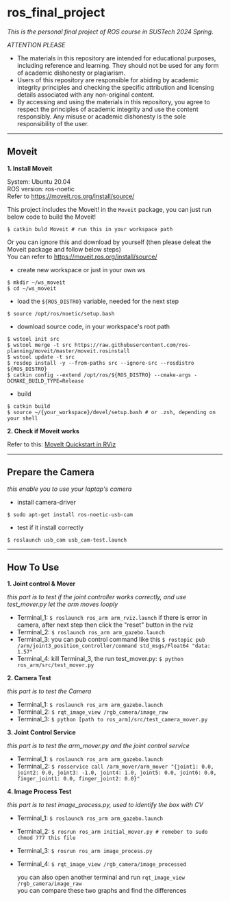 # ros_final_project  
*This is the personal final project of ROS course in SUSTech 2024 Spring.*

*ATTENTION PLEASE*
- The materials in this repository are intended for educational purposes, including reference and learning. They should not be used for any form of academic dishonesty or plagiarism.
- Users of this repository are responsible for abiding by academic integrity principles and checking the specific attribution and licensing details associated with any non-original content.
- By accessing and using the materials in this repository, you agree to respect the principles of academic integrity and use the content responsibly. Any misuse or academic dishonesty is the sole responsibility of the user.

---

## Moveit

**1. Install Moveit**

System: Ubuntu 20.04  
ROS version: ros-noetic  
Refer to https://moveit.ros.org/install/source/

This project includes the Moveit! in the `Moveit` package, you can just run below code to build the Moveit!
```
$ catkin buld Moveit # run this in your workspace path
```

Or you can ignore this and download by yourself (then please deleat the Moveit package and follow below steps)  
You can refer to https://moveit.ros.org/install/source/

- create new workspace or just in your own ws 
```
$ mkdir ~/ws_moveit
$ cd ~/ws_moveit
```
- load the `${ROS_DISTRO}` variable, needed for the next step
```
$ source /opt/ros/noetic/setup.bash 
```
- download source code, in your workspace's root path
```
$ wstool init src
$ wstool merge -t src https://raw.githubusercontent.com/ros-planning/moveit/master/moveit.rosinstall
$ wstool update -t src
$ rosdep install -y --from-paths src --ignore-src --rosdistro ${ROS_DISTRO}
$ catkin config --extend /opt/ros/${ROS_DISTRO} --cmake-args -DCMAKE_BUILD_TYPE=Release
```
- build
```
$ catkin build
$ source ~/{your_workspace}/devel/setup.bash # or .zsh, depending on your shell
```
**2. Check if Moveit works**  

Refer to this: [MoveIt Quickstart in RViz](https://ros-planning.github.io/moveit_tutorials/doc/quickstart_in_rviz/quickstart_in_rviz_tutorial.html)

---

## Prepare the Camera
*this enable you to use your laptap's camera*

- install camera-driver
```
$ sudo apt-get install ros-noetic-usb-cam
```
- test if it install correctly
```
$ roslaunch usb_cam usb_cam-test.launch
```

---

## How To Use

**1. Joint control & Mover**  

*this part is to test if the joint controller works correctly, and use test_mover.py let the arm moves looply*    

- Terminal_1: `$ roslaunch ros_arm arm_rviz.launch`
  if there is error in camera, after next step then click the "reset" button in the rviz  
- Terminal_2: `$ roslaunch ros_arm arm_gazebo.launch `
- Terminal_3: you can pub control command like this `$ rostopic pub /arm/joint3_position_controller/command std_msgs/Float64 "data: 1.57" `
- Terminal_4: kill Terminal_3, the run test_mover.py: `$ python ros_arm/src/test_mover.py `

  
**2. Camera Test**

*this part is to test the Camera*

- Terminal_1: `$ roslaunch ros_arm arm_gazebo.launch `
- Terminal_2: `$ rqt_image_view /rgb_camera/image_raw `
- Terminal_3: `$ python [path to ros_arm]/src/test_camera_mover.py`

**3. Joint Control Service**

*this part is to test the arm_mover.py and the joint control service*  

- Terminal_1: `$ roslaunch ros_arm arm_gazebo.launch` 
- Terminal_2: `$ rosservice call /arm_mover/arm_mover "{joint1: 0.0, joint2: 0.0, joint3: -1.0, joint4: 1.0, joint5: 0.0, joint6: 0.0, finger_joint1: 0.0, finger_joint2: 0.0}"`

**4. Image Process Test**

*this part is to test image_process.py, used to identify the box with CV*  

- Terminal_1: `$ roslaunch ros_arm arm_gazebo.launch `
- Terminal_2: `$ rosrun ros_arm initial_mover.py # remeber to sudo chmod 777 this file`
- Terminal_3: `$ rosrun ros_arm image_process.py `
- Terminal_4: `$ rqt_image_view /rgb_camera/image_processed`

  you can also open another terminal and run `rqt_image_view /rgb_camera/image_raw`  
  you can compare these two graphs and find the differences
